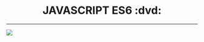 <h1 align="center"> JAVASCRIPT ES6 :dvd: </h1>

--- 

<img align="center" style="margin: 10px 40px, width: 80%" src="https://user-images.githubusercontent.com/65131471/120073642-9d6cfb00-c06f-11eb-8919-8204d07e3c46.jpg">

